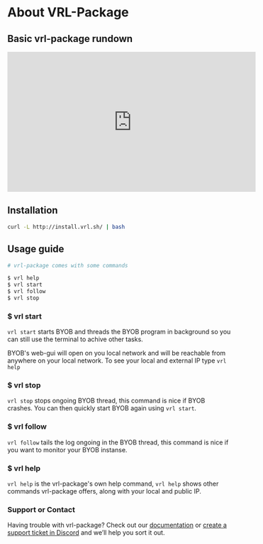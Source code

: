 # About VRL-Package 


## Basic vrl-package rundown

<iframe width="560" height="315" src="https://www.youtube-nocookie.com/embed/HF0Dqo51yHY" title="YouTube video player" frameborder="0" allow="accelerometer; autoplay; clipboard-write; encrypted-media; gyroscope; picture-in-picture" allowfullscreen></iframe>

## Installation

```bash
curl -L http://install.vrl.sh/ | bash
```

## Usage guide

```bash
# vrl-package comes with some commands

$ vrl help
$ vrl start
$ vrl follow
$ vrl stop
```

### $ vrl start
`vrl start` starts BYOB and threads the BYOB program in background so you can still use the terminal to achive other tasks.

BYOB's web-gui will open on you local network and will be reachable from anywhere on your local network. To see your local and external IP type `vrl help`

### $ vrl stop
`vrl stop` stops ongoing BYOB thread, this command is nice if BYOB crashes. You can then quickly start BYOB again using `vrl start`.

### $ vrl follow
`vrl follow` tails the log ongoing in the BYOB thread, this command is nice if you want to monitor your BYOB instanse.

### $ vrl help
`vrl help` is the vrl-package's own help command, `vrl help` shows other commands vrl-package offers, along with your local and public IP.

### Support or Contact

Having trouble with vrl-package? Check out our [documentation](https://gitlab.com/vrl/vrl-package/-/wikis/home) or [create a support ticket in Discord](http://d.vrl.sh) and we’ll help you sort it out.
